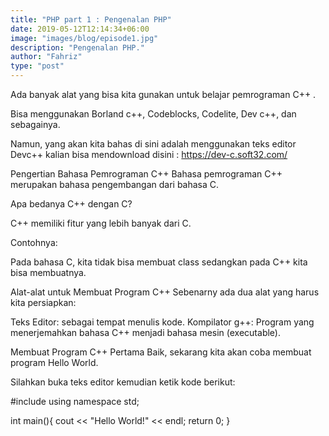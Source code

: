 ```yaml
---
title: "PHP part 1 : Pengenalan PHP"
date: 2019-05-12T12:14:34+06:00
image: "images/blog/episode1.jpg"
description: "Pengenalan PHP."
author: "Fahriz"
type: "post"
---
```


Ada banyak alat yang bisa kita gunakan untuk belajar pemrograman C++ .

Bisa menggunakan Borland c++, Codeblocks, Codelite, Dev c++, dan sebagainya.

Namun, yang akan kita bahas di sini adalah menggunakan teks editor Devc++
kalian bisa mendownload disini : https://dev-c.soft32.com/

Pengertian Bahasa Pemrograman C++
Bahasa pemrograman C++ merupakan bahasa pengembangan dari bahasa C.

Apa bedanya C++ dengan C?

C++ memiliki fitur yang lebih banyak dari C.

Contohnya:

Pada bahasa C, kita tidak bisa membuat class sedangkan pada C++ kita bisa membuatnya.

Alat-alat untuk Membuat Program C++
Sebenarny ada dua alat yang harus kita persiapkan:

Teks Editor: sebagai tempat menulis kode.
Kompilator g++: Program yang menerjemahkan bahasa C++ menjadi bahasa mesin (executable).

Membuat Program C++ Pertama
Baik, sekarang kita akan coba membuat program Hello World.

Silahkan buka teks editor kemudian ketik kode berikut:

#include <iostream>
using namespace std;

int main(){
    cout << "Hello World!" << endl;
    return 0;
}
